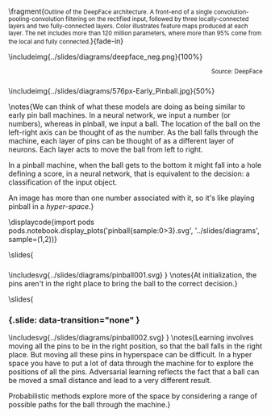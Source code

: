 ###

\fragment{<small>Outline of the DeepFace architecture. A front-end of a single convolution-pooling-convolution filtering on the rectified input, followed by three locally-connected layers and two fully-connected layers. Color illustrates feature maps produced at each layer. The net includes more than 120 million parameters, where more than 95% come from the local and fully connected.</small>}{fade-in}

\includeimg{../slides/diagrams/deepface_neg.png}{100%}

<p align="right">
<small>Source: DeepFace</small></p>

### 

\includeimg{../slides/diagrams/576px-Early_Pinball.jpg}{50%}

\notes{We can think of what these models are doing as being similar to early pin ball machines. In a neural network, we input a number (or numbers), whereas in pinball, we input a ball. The location of the ball on the left-right axis can be thought of as the number. As the ball falls through the machine, each layer of pins can be thought of as a different layer of neurons. Each layer acts to move the ball from left to right. 

In a pinball machine, when the ball gets to the bottom it might fall into a hole defining a score, in a neural network, that is equivalent to the decision: a classification of the input object. 

An image has more than one number associated with it, so it's like playing pinball in a *hyper-space*.}

\displaycode{import pods
pods.notebook.display_plots('pinball{sample:0>3}.svg', 
                            '../slides/diagrams', sample=(1,2))}

\slides{
###

\includesvg{../slides/diagrams/pinball001.svg}
}
\notes{At initialization, the pins aren't in the right place to bring the ball to the correct decision.}

\slides{
### {.slide: data-transition="none" }

\includesvg{../slides/diagrams/pinball002.svg}
}
\notes{Learning involves moving all the pins to be in the right position, so that the ball falls in the right place. But moving all these pins in hyperspace can be difficult. In a hyper space you have to put a lot of data through the machine for to explore the positions of all the pins. Adversarial learning reflects the fact that a ball can be moved a small distance and lead to a very different result.

Probabilistic methods explore more of the space by considering a range of possible paths for the ball through the machine.}
